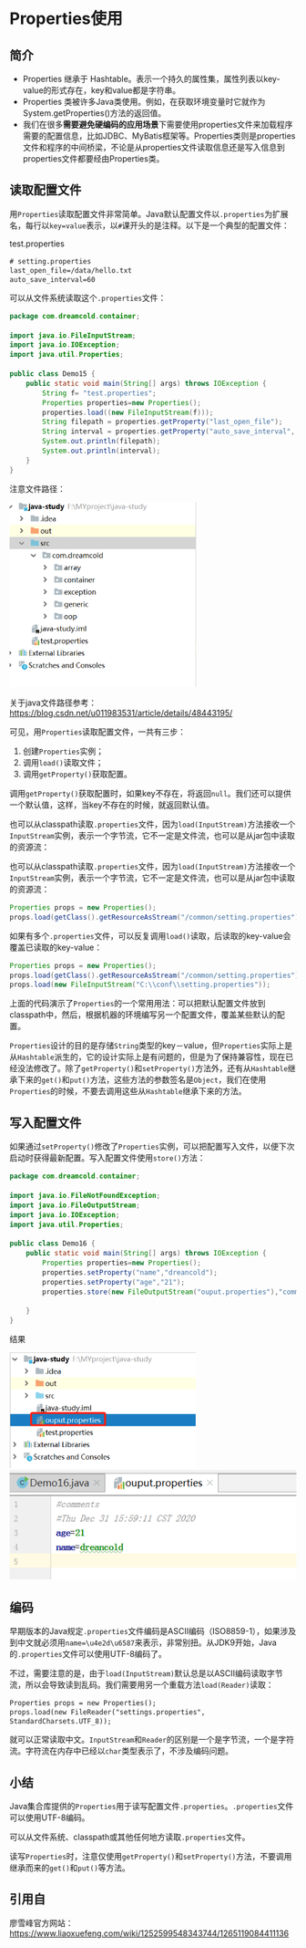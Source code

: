 # Properties使用

## 简介

- Properties 继承于 Hashtable。表示一个持久的属性集，属性列表以key-value的形式存在，key和value都是字符串。
- Properties 类被许多Java类使用。例如，在获取环境变量时它就作为System.getProperties()方法的返回值。
- 我们在很多**需要避免硬编码的应用场景**下需要使用properties文件来加载程序需要的配置信息，比如JDBC、MyBatis框架等。Properties类则是properties文件和程序的中间桥梁，不论是从properties文件读取信息还是写入信息到properties文件都要经由Properties类。

## 读取配置文件

用`Properties`读取配置文件非常简单。Java默认配置文件以`.properties`为扩展名，每行以`key=value`表示，以`#`课开头的是注释。以下是一个典型的配置文件：

test.properties

```properties
# setting.properties
last_open_file=/data/hello.txt
auto_save_interval=60
```

可以从文件系统读取这个`.properties`文件：

```java
package com.dreamcold.container;

import java.io.FileInputStream;
import java.io.IOException;
import java.util.Properties;

public class Demo15 {
    public static void main(String[] args) throws IOException {
        String f= "test.properties";
        Properties properties=new Properties();
        properties.load((new FileInputStream(f)));
        String filepath = properties.getProperty("last_open_file");
        String interval = properties.getProperty("auto_save_interval", "120");
        System.out.println(filepath);
        System.out.println(interval);
    }
}
```

注意文件路径：

<img src="images/image-20201231155110949.png" alt="image-20201231155110949" style="zoom:67%;" />

关于java文件路径参考：https://blog.csdn.net/u011983531/article/details/48443195/

可见，用`Properties`读取配置文件，一共有三步：

1. 创建`Properties`实例；
2. 调用`load()`读取文件；
3. 调用`getProperty()`获取配置。

调用`getProperty()`获取配置时，如果key不存在，将返回`null`。我们还可以提供一个默认值，这样，当key不存在的时候，就返回默认值。

也可以从classpath读取`.properties`文件，因为`load(InputStream)`方法接收一个`InputStream`实例，表示一个字节流，它不一定是文件流，也可以是从jar包中读取的资源流：

也可以从classpath读取`.properties`文件，因为`load(InputStream)`方法接收一个`InputStream`实例，表示一个字节流，它不一定是文件流，也可以是从jar包中读取的资源流：

```java
Properties props = new Properties();
props.load(getClass().getResourceAsStream("/common/setting.properties"));
```

如果有多个`.properties`文件，可以反复调用`load()`读取，后读取的key-value会覆盖已读取的key-value：

```java
Properties props = new Properties();
props.load(getClass().getResourceAsStream("/common/setting.properties"));
props.load(new FileInputStream("C:\\conf\\setting.properties"));
```

上面的代码演示了`Properties`的一个常用用法：可以把默认配置文件放到classpath中，然后，根据机器的环境编写另一个配置文件，覆盖某些默认的配置。

`Properties`设计的目的是存储`String`类型的key－value，但`Properties`实际上是从`Hashtable`派生的，它的设计实际上是有问题的，但是为了保持兼容性，现在已经没法修改了。除了`getProperty()`和`setProperty()`方法外，还有从`Hashtable`继承下来的`get()`和`put()`方法，这些方法的参数签名是`Object`，我们在使用`Properties`的时候，不要去调用这些从`Hashtable`继承下来的方法。

## 写入配置文件

如果通过`setProperty()`修改了`Properties`实例，可以把配置写入文件，以便下次启动时获得最新配置。写入配置文件使用`store()`方法：

```java
package com.dreamcold.container;

import java.io.FileNotFoundException;
import java.io.FileOutputStream;
import java.io.IOException;
import java.util.Properties;

public class Demo16 {
    public static void main(String[] args) throws IOException {
        Properties properties=new Properties();
        properties.setProperty("name","dreancold");
        properties.setProperty("age","21");
        properties.store(new FileOutputStream("ouput.properties"),"comments");

    }
}
```

结果

<img src="images/image-20201231160013688.png" alt="image-20201231160013688" style="zoom: 67%;" />![image-20201231160028950](images/image-20201231160028950.png)

## 编码

早期版本的Java规定`.properties`文件编码是ASCII编码（ISO8859-1），如果涉及到中文就必须用`name=\u4e2d\u6587`来表示，非常别扭。从JDK9开始，Java的`.properties`文件可以使用UTF-8编码了。

不过，需要注意的是，由于`load(InputStream)`默认总是以ASCII编码读取字节流，所以会导致读到乱码。我们需要用另一个重载方法`load(Reader)`读取：

```
Properties props = new Properties();
props.load(new FileReader("settings.properties", StandardCharsets.UTF_8));
```

就可以正常读取中文。`InputStream`和`Reader`的区别是一个是字节流，一个是字符流。字符流在内存中已经以`char`类型表示了，不涉及编码问题。

## 小结

Java集合库提供的`Properties`用于读写配置文件`.properties`。`.properties`文件可以使用UTF-8编码。

可以从文件系统、classpath或其他任何地方读取`.properties`文件。

读写`Properties`时，注意仅使用`getProperty()`和`setProperty()`方法，不要调用继承而来的`get()`和`put()`等方法。



## 引用自

廖雪峰官方网站：https://www.liaoxuefeng.com/wiki/1252599548343744/1265119084411136

